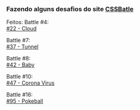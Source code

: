 ### Fazendo alguns desafios do site [CSSBatle](https://cssbattle.dev/)

Feitos:
Battle #4:</br>
  [#22 - Cloud](https://codepen.io/gblcintra/pen/qBPdowq)</br>

Battle #7:</br>
  [#37 - Tunnel](https://codepen.io/gblcintra/pen/GRMJdJG)

Battle #8:</br>
  [#42 - Baby](https://codepen.io/gblcintra/pen/bGrvNMy)</br>

Battle #10:</br>
  [#47 - Corona Virus](https://codepen.io/gblcintra/pen/MWEYeLa)</br>

Battle #16:</br>
  [#95 - Pokeball](https://codepen.io/gblcintra/pen/jOGEgYb)</br>